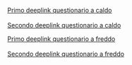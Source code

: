 <a href="https://myawtest.page.link/iho8">Primo deeplink questionario a caldo</a>
<br>
<br>
<a href="https://myawtest.page.link/DSF9">Secondo deeplink questionario a caldo</a>

<a href="https://myawtest.page.link/4D6z">Primo deeplink questionario a freddo</a>
<br>
<br>
<a href="https://myawtest.page.link/xEYL">Secondo deeplink questionario a freddo</a>
